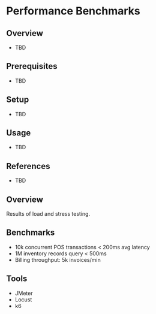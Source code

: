# Performance Benchmarks

## Overview
- TBD

## Prerequisites
- TBD

## Setup
- TBD

## Usage
- TBD

## References
- TBD


## Overview
Results of load and stress testing.

## Benchmarks
- 10k concurrent POS transactions < 200ms avg latency
- 1M inventory records query < 500ms
- Billing throughput: 5k invoices/min

## Tools
- JMeter
- Locust
- k6
